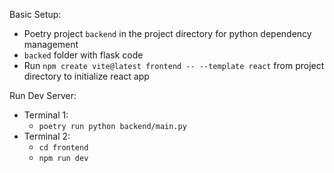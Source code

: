 Basic Setup:
- Poetry project `backend` in the project directory for python dependency management
- `backed` folder with flask code
- Run `npm create vite@latest frontend -- --template react` from project directory to initialize react app


Run Dev Server:
- Terminal 1: 
  - `poetry run python backend/main.py`
- Terminal 2:
  - `cd frontend`
  - `npm run dev`
